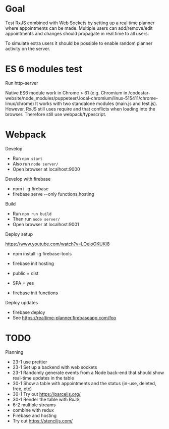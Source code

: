 # Goal

Test RxJS combined with Web Sockets by setting up a real time planner where appointments can be made. Multiple users
can add/remove/edit appointments and changes should propagate in real time to all users.

To simulate extra users it should be possible to enable random planner activity on the server.


# ES 6 modules test

Run http-server

Native ES6 module work in Chrome > 61 (e.g. Chromium in /codestar-website/node_modules/puppeteer/.local-chromium/linux-515411/chrome-linux/chrome)
It works with two standalone modules (main.js and test.js).
However, RxJS still uses require and that conflicts when loading into the browser.
Therefore still use webpack/typescript.


# Webpack

Develop

* Run `npm start`
* Also run `node server/`
* Open browser at localhost:9000

Develop with firebase

* npm i -g firebase
* firebase serve --only functions,hosting

Build

* Run `npm run build`
* Then run `node server/`
* Open browser at localhost:9001

Deploy setup

https://www.youtube.com/watch?v=LOeioOKUKI8

* npm install -g firebase-tools
* firebase init hosting
* public = dist
* SPA = yes

* firebase init functions

Deploy updates

* firebase deploy
* See https://realtime-planner.firebaseapp.com/foo


# TODO

Planning

* 23-1 use prettier 
* 23-1 Set up a backend with web sockets
* 23-1 Randomly generate events from a Node back-end that should show real-time updates in the table
* 30-1 Show a table with appointments and the status (in-use, deleted, free, etc)
* 30-1 Try out https://parceljs.org/
* 30-1 Render the table with RxJS
* 6-2 multiple streams 
* combine with redux 
* Firebase and hosting
* Try out https://stenciljs.com/
